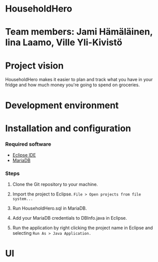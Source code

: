 # HouseholdHero

# Team members: Jami Hämäläinen, Iina Laamo, Ville Yli-Kivistö

# Project vision

HouseholdHero makes it easier to plan and track what you have in your fridge and how much money you're going to spend on groceries.

# Development environment



# Installation and configuration
### Required software
- [Eclipse IDE](https://www.eclipse.org/downloads/)
- [MariaDB](https://mariadb.org/download/)

### Steps

1. Clone the Git repository to your machine.

2. Import the project to Eclipse.
```File > Open projects from file system...```

3. Run HouseholdHero.sql in MariaDB.

4. Add your MariaDB credentials to DBInfo.java in Eclipse.

5. Run the application by right clicking the project name in Eclipse and selecting ```Run As > Java Application.```


# UI


